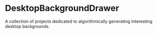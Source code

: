 DesktopBackgroundDrawer
=======================

A collection of projects dedicated to algorithmically generating interesting desktop backgrounds.
